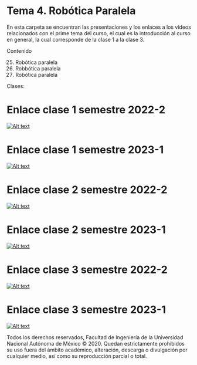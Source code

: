 # Tema 4. Robótica Paralela

En esta carpeta se encuentran las presentaciones y los enlaces a los vídeos relacionados con el prime tema del curso, el cual es la introducción al curso en general, la cual corresponde de la clase 1 a la clase 3.

Contenido

25. Robótica paralela
26. Robbótica paralela
27. Robótica paralela
 
 Clases:
 
 # Enlace clase 1 semestre 2022-2
 [![Alt text](https://img.youtube.com/vi/_UVYZR9X658/0.jpg)](https://www.youtube.com/watch?v=_UVYZR9X658)
# Enlace clase 1 semestre 2023-1
[![Alt text](https://img.youtube.com/vi/fGF-4-n1XGE/0.jpg)](https://www.youtube.com/watch?v=fGF-4-n1XGE)


# Enlace clase 2 semestre 2022-2
 [![Alt text](https://img.youtube.com/vi/SEyvqQiVzDU/0.jpg)](https://www.youtube.com/watch?v=SEyvqQiVzDU)
# Enlace clase 2 semestre 2023-1
[![Alt text](https://img.youtube.com/vi/k0ZpekkZU_Y/0.jpg)](https://www.youtube.com/watch?v=k0ZpekkZU_Y)

# Enlace clase 3 semestre 2022-2
 [![Alt text](https://img.youtube.com/vi/Qk8P5f9UgtQ/0.jpg)](https://www.youtube.com/watch?v=Qk8P5f9UgtQ)
# Enlace clase 3 semestre 2023-1
[![Alt text](https://img.youtube.com/vi/JvyOvj9Yb_Y/0.jpg)](https://www.youtube.com/watch?v=JvyOvj9Yb_Y)
 
 
 Todos los derechos reservados, Facultad de Ingeniería de la Universidad Nacional Autónoma de México © 2020. Quedan estrictamente prohibidos su uso fuera del ámbito académico, alteración, descarga o divulgación por cualquier medio, así como su reproducción parcial o total.
